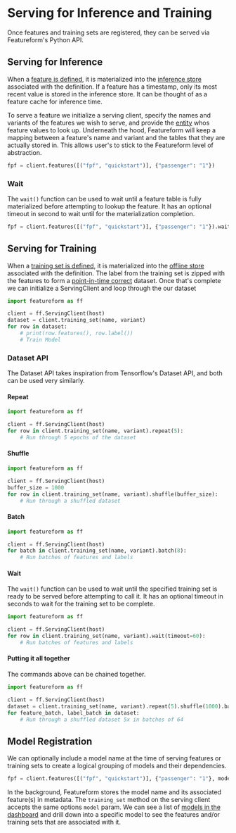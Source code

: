 # Serving for Inference and Training

Once features and training sets are registered, they can be served via Featureform's Python API.

## Serving for Inference

When a [feature is defined](defining-features-labels-and-training-sets.md#registering-features-and-labels), it is materialized into the [inference store](registering-infrastructure-providers.md#inference-store) associated with the definition. If a feature has a timestamp, only its most recent value is stored in the inference store. It can be thought of as a feature cache for inference time.

To serve a feature we initialize a serving client, specify the names and variants of the features we wish to serve, and provide the [entity](defining-features-labels-and-training-sets.md#registering-entities) whos feature values to look up. Underneath the hood, Featureform will keep a mapping between a feature's name and variant and the tables that they are actually stored in. This allows user's to stick to the Featureform level of abstraction.

```python
fpf = client.features([("fpf", "quickstart")], {"passenger": "1"})
```

### Wait

The `wait()` function can be used to wait until a feature table is fully materialized before attempting to lookup the feature.
It has an optional timeout in second to wait until for the materialization completion.

```python
fpf = client.features([("fpf", "quickstart")], {"passenger": "1"}).wait(timeout=60)
```

## Serving for Training

When a [training set is defined](defining-features-labels-and-training-sets.md#registering-training-sets), it is materialized into the [offline store](registering-infrastructure-providers.md#offline-store) associated with the definition. The label from the training set is zipped with the features to form a [point-in-time correct](defining-features-labels-and-training-sets.md#point-in-time-correctness) dataset. Once that's complete we can initialize a ServingClient and loop through the our dataset

```python
import featureform as ff

client = ff.ServingClient(host)
dataset = client.training_set(name, variant)
for row in dataset:
    # print(row.features(), row.label())
    # Train Model
```

### Dataset API

The Dataset API takes inspiration from Tensorflow's Dataset API, and both can be used very similarly.

#### Repeat

```python
import featureform as ff

client = ff.ServingClient(host)
for row in client.training_set(name, variant).repeat(5):
    # Run through 5 epochs of the dataset
```

#### Shuffle

```python
import featureform as ff

client = ff.ServingClient(host)
buffer_size = 1000
for row in client.training_set(name, variant).shuffle(buffer_size):
    # Run through a shuffled dataset
```

#### Batch

```python
import featureform as ff

client = ff.ServingClient(host)
for batch in client.training_set(name, variant).batch(8):
    # Run batches of features and labels
```

#### Wait

The `wait()` function can be used to wait until the specified training set is ready to be served before attempting to 
call it. It has an optional timeout in seconds to wait for the training set to be complete.

```python
import featureform as ff

client = ff.ServingClient(host)
for row in client.training_set(name, variant).wait(timeout=60):
    # Run batches of features and labels
```

#### Putting it all together

The commands above can be chained together.

```python
import featureform as ff

client = ff.ServingClient(host)
dataset = client.training_set(name, variant).repeat(5).shuffle(1000).batch(64)
for feature_batch, label_batch in dataset:
    # Run through a shuffled dataset 5x in batches of 64
```

## Model Registration

We can optionally include a model name at the time of serving features or training sets to create a logical grouping of models and their dependencies.

```python
fpf = client.features([("fpf", "quickstart")], {"passenger": "1"}, model="passengers_random_forest")
```

In the background, Featureform stores the model name and its associated feature(s) in metadata. The `training_set` method on the serving client accepts the same options `model` param. We can see a list of [models in the dashboard](exploring-the-feature-registry.md#models) and drill down into a specific model to see the features and/or training sets that are associated with it.
